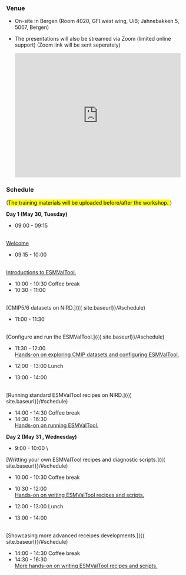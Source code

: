 
### **Venue**
* On-site in Bergen (Room 4020, GFI west wing, UiB; Jahnebakken 5, 5007, Bergen)
* The presentations will also be streamed via Zoom (limited online support)
(Zoom link will be sent seperately)

    <iframe src="https://www.google.com/maps/embed?pb=!1m18!1m12!1m3!1d492.93772992658785!2d5.331576869871067!3d60.38327441899686!2m3!1f0!2f0!3f0!3m2!1i1024!2i768!4f13.1!3m3!1m2!1s0x463cfeacc81d0b1b%3A0x9fd66cc8bc5e16d5!2sJahnebakken%205%2C%205007%20Bergen!5e0!3m2!1sen!2sno!4v1682339630567!5m2!1sen!2sno" width="450" height="337" style="border:0;" allowfullscreen="" loading="lazy" referrerpolicy="no-referrer-when-downgrade"></iframe>

### **Schedule**
(<mark>The training materials will be uploaded before/after the workshop. </mark>)

**Day 1 (May 30, Tuesday)**
- 09:00 - 09:15
<!--
  (_xxx, xx_) \
-->
  \
  [Welcome]({{site.baseurl}}/#schedule)
- 09:15 - 10:00
<!--
  (_xxx, xx_) \
-->
  \
  [Introductions to ESMValTool.]({{site.baseurl}}/#schedule)
- 10:00 - 10:30
  Coffee break  
- 10:30 - 11:00
<!--
  (_xxx, xx_) \
-->
  \
  [CMIP5/6 datasets on NIRD.]({{ site.baseurl}}/#schedule)
- 11:00 - 11:30
<!--
  (_xxx, xx_) \
-->
  \
  [Configure and run the ESMValTool.]({{ site.baseurl}}/#schedule)
- 11:30 - 12:00 \
  [Hands-on on exploring CMIP datasets and configuring ESMValTool.](/#schedule)
- 12:00 - 13:00
  Lunch

- 13:00 - 14:00
<!--
  (_xxx, xx_) \
-->
  \
  [Running standard ESMValTool recipes on NIRD.]({{ site.baseurl}}/#schedule)
- 14:00 - 14:30
  Coffee break  
- 14:30 - 16:30 \
  [Hands-on on running ESMValTool.]()

**Day 2 (May 31 , Wednesday)**
- 9:00 - 10:00 \
<!--
  (_xxx, xx_) \
-->
  [Writting your own ESMValTool recipes and diagnostic scripts.]({{ site.baseurl}}/#schedule)
- 10:00 - 10:30 Coffee break
- 10:30 - 12:00 \
  [Hands-on on writing ESMValTool recipes and scripts.](/#schedule)
- 12:00 - 13:00
  Lunch

- 13:00 - 14:00
<!--
  (_xxx, xx_) \
-->
  \
  [Showcasing more advanced receipes developments.]({{ site.baseurl}}/#schedule)
- 14:00 - 14:30
  Coffee break  
- 14:30 - 16:30 \
  [More hands-on on writing ESMValTool recipes and scripts.](/#schedule)

